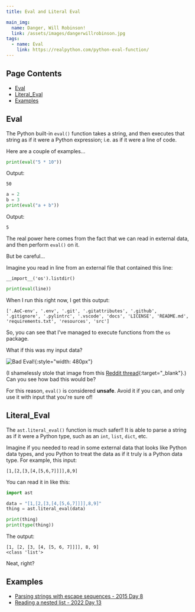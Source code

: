 ```yaml
---
title: Eval and Literal Eval

main_img:
  name: Danger, Will Robinson!
  link: /assets/images/dangerwillrobinson.jpg
tags: 
  - name: Eval
    link: https://realpython.com/python-eval-function/
---
```

## Page Contents

- [Eval](#eval)
- [Literal_Eval](#literal_eval)
- [Examples](#examples)

## Eval

The Python built-in `eval()` function takes a string, and then executes that string as if it were a Python expression; i.e. as if it were a line of code.

Here are a couple of examples...

```python
print(eval("5 * 10"))
```

Output:

```text
50
```

```python
a = 2
b = 3
print(eval("a + b"))
```

Output:

```text
5
```

The real power here comes from the fact that we can read in external data, and then perform `eval()` on it.

But be careful...

Imagine you read in line from an external file that contained this line:

```text
__import__('os').listdir()
```

```python
print(eval(line))
```

When I run this right now, I get this output:

```text
['.AoC-env', '.env', '.git', '.gitattributes', '.github', '.gitignore', '.pylintrc', '.vscode', 'docs', 'LICENSE', 'README.md', 'requirements.txt', 'resources', 'src']
```

So, you can see that I've managed to execute functions from the `os` package.

What if this was my input data?

![Bad Eval!](/assets/images/bad_eval.png){:style="width: 480px"}

(I shamelessly stole that image from this [Reddit thread](https://www.reddit.com/r/adventofcode/comments/zkoc0o/2022_day_13_got_some_weird_input_today_hope_none/){:target="_blank"}.)
Can you see how bad this would be?

For this reason, `eval()` is considered **unsafe**.  Avoid it if you can, and only use it with input that you're sure of!  

## Literal_Eval

The `ast.literal_eval()` function is much safer!!  It is able to parse a string as if it were a Python type, such as an `int`, `list`, `dict`, etc.

Imagine if you needed to read in some external data that looks like Python data types, and you Python to treat the data as if it truly is a Python data type.  For example, this input:

```text
[1,[2,[3,[4,[5,6,7]]]],8,9]
```

You can read it in like this:

```python
import ast

data = "[1,[2,[3,[4,[5,6,7]]]],8,9]"
thing = ast.literal_eval(data)

print(thing)
print(type(thing))
```

The output:

```text
[1, [2, [3, [4, [5, 6, 7]]]], 8, 9]
<class 'list'>
```

Neat, right?

## Examples

- [Parsing strings with escape sequences - 2015 Day 8](/2015/8)
- [Reading a nested list - 2022 Day 13](/2022/13)